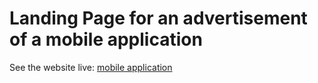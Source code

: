 # Landing Page for an advertisement of a mobile application
See the website live: [mobile application](https://webdevabdullah.github.io/mobile-app/)
